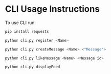 # CLI Usage Instructions

To use CLI run:

```bash
pip install requests

python cli.py register <Name>

python cli.py createMessage <Name> <"Message">

python cli.py likeMessage <Name> <Message id>

python cli.py displayFeed
